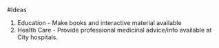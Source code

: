 #Ideas

1. Education - Make books and interactive material available 
2. Health Care - Provide professional medicinal advice/info available at City hospitals.
